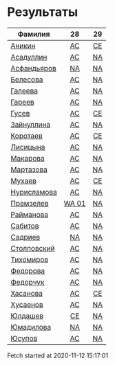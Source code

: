 # Результаты
Фамилия | 28| 29
---|:---:|:---:
[Аникин](Аникин/README.md)  | [AC](Аникин/28.md) | [CE](Аникин/29.md)
[Асадуллин](Асадуллин/README.md)  | [AC](Асадуллин/28.md) | [NA](Асадуллин/29.md)
[Асфандьяров](Асфандьяров/README.md)  | [NA](Асфандьяров/28.md) | [NA](Асфандьяров/29.md)
[Белесова](Белесова/README.md)  | [AC](Белесова/28.md) | [NA](Белесова/29.md)
[Галеева](Галеева/README.md)  | [AC](Галеева/28.md) | [NA](Галеева/29.md)
[Гареев](Гареев/README.md)  | [AC](Гареев/28.md) | [NA](Гареев/29.md)
[Гусев](Гусев/README.md)  | [AC](Гусев/28.md) | [CE](Гусев/29.md)
[Зайнуллина](Зайнуллина/README.md)  | [AC](Зайнуллина/28.md) | [NA](Зайнуллина/29.md)
[Коротаев](Коротаев/README.md)  | [AC](Коротаев/28.md) | [CE](Коротаев/29.md)
[Лисицына](Лисицына/README.md)  | [AC](Лисицына/28.md) | [NA](Лисицына/29.md)
[Макарова](Макарова/README.md)  | [AC](Макарова/28.md) | [NA](Макарова/29.md)
[Мартазова](Мартазова/README.md)  | [AC](Мартазова/28.md) | [NA](Мартазова/29.md)
[Мухаев](Мухаев/README.md)  | [AC](Мухаев/28.md) | [CE](Мухаев/29.md)
[Нурисламова](Нурисламова/README.md)  | [AC](Нурисламова/28.md) | [NA](Нурисламова/29.md)
[Прамзелев](Прамзелев/README.md)  | [WA 01](Прамзелев/28.md) | [NA](Прамзелев/29.md)
[Райманова](Райманова/README.md)  | [AC](Райманова/28.md) | [NA](Райманова/29.md)
[Сабитов](Сабитов/README.md)  | [AC](Сабитов/28.md) | [NA](Сабитов/29.md)
[Садриев](Садриев/README.md)  | [NA](Садриев/28.md) | [NA](Садриев/29.md)
[Столповский](Столповский/README.md)  | [AC](Столповский/28.md) | [NA](Столповский/29.md)
[Тихомиров](Тихомиров/README.md)  | [AC](Тихомиров/28.md) | [NA](Тихомиров/29.md)
[Федорова](Федорова/README.md)  | [AC](Федорова/28.md) | [NA](Федорова/29.md)
[Федорчук](Федорчук/README.md)  | [AC](Федорчук/28.md) | [NA](Федорчук/29.md)
[Хасанова](Хасанова/README.md)  | [AC](Хасанова/28.md) | [CE](Хасанова/29.md)
[Хусаенов](Хусаенов/README.md)  | [AC](Хусаенов/28.md) | [NA](Хусаенов/29.md)
[Юлдашев](Юлдашев/README.md)  | [CE](Юлдашев/28.md) | [NA](Юлдашев/29.md)
[Юмадилова](Юмадилова/README.md)  | [NA](Юмадилова/28.md) | [NA](Юмадилова/29.md)
[Юсупов](Юсупов/README.md)  | [AC](Юсупов/28.md) | [NA](Юсупов/29.md)

Fetch started at 2020-11-12 15:17:01

